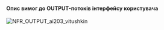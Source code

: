 #### Опис вимог до OUTPUT-потоків інтерфейсу користувача
![NFR_OUTPUT_ai203_vitushkin](https://user-images.githubusercontent.com/104919871/192157691-3514bff7-91ae-4f20-bc18-9207924756a3.jpg)
